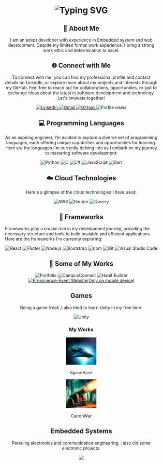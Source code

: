 
<div align="center">
    <h1><img src="https://readme-typing-svg.herokuapp.com?font=Jetbrains+mono&size=40&duration=3000&color=CC19FD&center=true&vCenter=true&width=435&lines=Hi..+I'm+Aaron;This+is..;..my+Github..;" alt="Typing SVG"/></h1>
</div>


<div align="center">
    <h2>🚀 About Me</h2>
<!--     <p><img src="termina-gh.gif" alt="Terminal GH GIF" /></p> -->
    <p>I am an adept developer with experience in Embedded system and web development. Despite my limited formal work experience, I bring a strong work ethic and determination to excel.</p>
</div>

<div align="center">
    <h2 align="center" class="section-heading">🌐 Connect with Me</h2>
    <p>To connect with me, you can find my professional profile and contact details on LinkedIn, or explore more about my projects and interests through my GitHub. Feel free to reach out for collaborations, opportunities, or just to exchange ideas about the latest in software development and technology. Let's innovate together!</p>
    <div align="center">
        <a href="https://www.linkedin.com/in/aaron-mathew-831482245/">
            <img src="https://img.shields.io/badge/LinkedIn-0077B5?style=for-the-badge&logo=linkedin&logoColor=white" alt="LinkedIn"/>
        </a>
        <a href="mailto:aaronmathew480@gmail.com">
            <img src="https://img.shields.io/badge/Gmail-FF4500?style=for-the-badge&logo=gmail&logoColor=white" alt="Gmail"/>
        </a>
        <a href="https://github.com/AaronRM2003/" target="_blank">
            <img src="https://img.shields.io/badge/View%20on%20GitHub-%230077B5.svg?&style=for-the-badge&logo=github&logoColor=white" alt="GitHub"/>
        </a>
        <img src="https://komarev.com/ghpvc/?username=AaronRM2003&style=for-the-badge" alt="Profile views" />
    </div>
</div>




<h2 align="center" class="section-heading">💻 Programming Languages</h2>
<p align="center">As an aspiring engineer, I'm excited to explore a diverse set of programming languages, each offering unique capabilities and opportunities for learning. Here are the languages I'm currently delving into as I embark on my journey to mastering software development:</p>
<div align="center">
   <img src="https://img.shields.io/badge/Python-3776AB?style=for-the-badge&logo=python&logoColor=white" alt="Python" />
  <img src="https://img.shields.io/badge/C-00599C?style=for-the-badge&logo=c&logoColor=white" alt="C"/>
  <img src="https://img.shields.io/badge/C%23-239120?style=for-the-badge&logo=c-sharp&logoColor=white" alt="C#"/>
  <img src="https://img.shields.io/badge/JavaScript-F7DF1E?style=for-the-badge&logo=javascript&logoColor=black" alt="JavaScript"/>
  <img src="https://img.shields.io/badge/Dart-0175C2?style=for-the-badge&logo=dart&logoColor=white" alt="Dart"/>
</div>

</div><h2 align="center" class="section-heading">☁️ Cloud Technologies</h2>
<p align = "center"> Here's a glimpse of the cloud technologies I have used:</p>
<div align="center">
  <img src="https://img.shields.io/badge/AWS-FF9900?style=for-the-badge&logo=amazonaws&logoColor=white" alt="AWS" />
  <img src="https://img.shields.io/badge/Render-3E8ACC?style=for-the-badge&logo=render&logoColor=white" alt="Render"/>
  <img src="https://img.shields.io/badge/Qovery-FF4088?style=for-the-badge&logo=qovery&logoColor=white" alt="Qovery"/>
</div>


<h2 align="center" class="section-heading">🔧 Frameworks</h2>
<p>Frameworks play a crucial role in my development journey, providing the necessary structure and tools to build scalable and efficient applications. Here are the frameworks I'm currently exploring:</p>
<div align="center">
  <img src="https://img.shields.io/badge/React-20232A?style=for-the-badge&logo=react&logoColor=61DAFB" alt="React"/>
  <img src="https://img.shields.io/badge/Flutter-02569B?style=for-the-badge&logo=flutter&logoColor=white" alt="Flutter"/>
  <img src="https://img.shields.io/badge/Node.js-339933?style=for-the-badge&logo=nodedotjs&logoColor=white" alt="Node.js"/>
  <img src="https://img.shields.io/badge/Bootstrap-7952B3?style=for-the-badge&logo=bootstrap&logoColor=white" alt="Bootstrap"/>
  <img src="https://img.shields.io/badge/npm-CB3837?style=for-the-badge&logo=npm&logoColor=white" alt="npm"/>
  <img src="https://img.shields.io/badge/Git-F05032?style=for-the-badge&logo=git&logoColor=white" alt="Git"/>
  <img src="https://img.shields.io/badge/Visual%20Studio%20Code-007ACC?style=for-the-badge&logo=visualstudiocode&logoColor=white" alt="Visual Studio Code"/>
</div>
<h2 align="center" class="section-heading">🚀 Some of My Works</h2>
<div align="center">
  <a href="https://aaronrm2003.github.io/portfolio/" style="text-decoration: none;">
    <img src="https://img.shields.io/badge/Portfolio-000000?style=for-the-badge" alt="Portfolio">
  </a>
  <a href="https://main.dolfrdzgkgtyv.amplifyapp.com/" style="text-decoration: none;">
    <img src="https://img.shields.io/badge/CampusConnect-663399?style=for-the-badge" alt="CampusConnect">
  </a>
  <a href="https://play.google.com/store/apps/details?id=com.aaronrm.habitbuilder" style="text-decoration: none;">
    <img src="https://img.shields.io/badge/Habit%20Builder-00CED1?style=for-the-badge" alt="Habit Builder">
  </a>
  <a href="https://aaronrm2003.github.io/prom/">
    <img src="https://img.shields.io/badge/Prominence (only on mobile)-24?style=for-the-badge" alt="Prominence-Event Website(Only on mobile device)">
  </a>
</div>




<h2 align="center" class="section-heading">Games</h2>
<p align="center">Being a game freak ,I also tried to learn Unity in my free time.</p>
<div align="center" style={{display:flex,flex-direction:row}}>
  <img src="https://img.shields.io/badge/Unity-000000?style=for-the-badge&logo=unity&logoColor=white&width=200px" alt="Unity"/>
  <h3 align="center">My Works</h3>
 
[<img src="playstoreicon.jpeg" width="100">](https://play.google.com/store/apps/details?id=com.DefaultCompany.SpaceRace) 

SpaceRace

[<img src="_d4f030d0-2ee6-4a59-8bda-88818a517de3~2.jpg" width="100">](https://play.google.com/store/apps/details?id=com.DefaultCompany.CANONWAR) 

CanonWar


</div>

<h2 align="center" class="section-heading">Embedded Systems</h2>
<p align="center">Persuing electronics and communication engineering, i also did some electronic projects:</p>
<div align="center" style={{display:flex,flex-direction:row}}>
    
  [<img src="https://img.shields.io/badge/8051 Project-000000?style=for-the-badge&logoColor=white&width=200px">](https://github.com/AaronRM2003/8051-Project)


</div>

